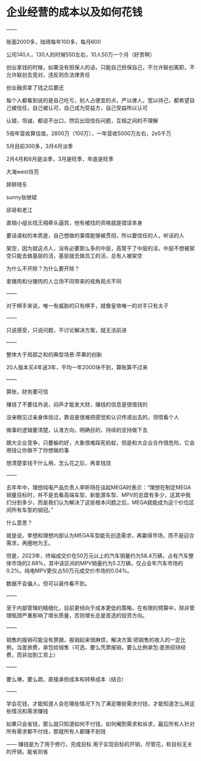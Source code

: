 # 企业经营的成本以及如何花钱

——

账面2000多，陆琦每年100多，每月600

公司140人，130人的时候550左右，10人50万一个月（好贵啊）

创业拿钱的时候，如果没有担保人的话，只能自己担保自己，不允许联创离职，不允许联创去竞对，违反则负法律责任

创业融资拿了钱之后要还

每个人都看到说的是自己吃亏，别人占便宜的点，严以律人，宽以待己，都希望自己被信任，自己被认可，自己成为受益方，自己受益所以认可

认错，坦诚，都说不出口，然后出现信任问题，互相之间的不理解

5倍年营收算估值，2800万（100万），一年营收5000万左右，2e5千万

5月目前300多，3月4月淡季

2月4月和6月是淡季，3月是旺季，年底是旺季

大海west肖亮

婷婷琦东

sunny张继斌

邱哥和老江

直销小组长找王翔牵头逼宫，他有被找的资格就是错误本身

要话语权的本质是，自己想做的事情能够被贯彻，所以要信任的人，听话的人

架空，因为就这点人，没有必要那么多的中层，高管干了中层的活，中层不想被架空只能去做基层的活，基层就去做员工的活，总有人被架空

为什么不开除？为什么要开除？

拿猪肉和分猪肉的人立场不同带来的视角观点不同

——

对于棋手来说，唯一有威胁的只有棋手，就像皇帝唯一的对手只有太子

——

只说感受，只说问题，不讨论解决方案，就无法前进

——

整体大于局部之和的典型场景:苹果的创新

20人版本买4年送3年，平均一年2000块不到，算账算不过来

——

算账，财务要可信

赚钱了不要往外说，闷声才能发大财，赚钱的信息是很值钱的

没亲眼见过亲身体验过，靠说是很难把感觉和认识传递出去的，领悟看个人

做事的逻辑要清楚，认准方向，明确目的，持续的坚持做下去

跟大企业竞争，只要躲的好，大象很难踩死蚂蚁，但是和大企业合作很危险，它会用钱让你做不了你想做的事

想清楚拿钱干什么用，怎么花之后，再拿钱烧

——

去年年中，理想纯电产品负责人李昕旸在谈起MEGA时表示：“理想在制定MEGA销量目标时，并不是去看高端车型、新能源车型、MPV的总盘有多少，这其中我们分到多少，而是我们认为解决了这些根本问题之后，MEGA就能成为这个价位区间所有车型的销冠。”

什么意思？

就是说，李想和理想内部认为MEGA车型能先创造需求，再赢得市场，而不是迎合需求，再圈地为王。

但是，2023年，终端成交价在50万元以上的汽车销量约为58.4万辆，占有汽车整体市场的2.68%，其中该区间的MPV销量约为5.2万辆，仅占全年汽车市场的0.2%。纯电MPV更仅占50万元成交价市场的0.04%。

数据不会骗人，但可以装作看不到。

——

至于内部管理的精细化，目前更倾向于成本更低的策略，在有限的预算中，除非管理瓶颈严重影响了增长质量，否则增长总是首选的投资方向。

——

销售的报销可能没有票据，报销起来很麻烦，解决方案:把销售的收入的一定比例，当差旅费，承包给销售（可选，要么凭票报销，要么比例承包:差旅招待经费，而非加到工资上）

——

要么堵，要么疏，直接承担成本和转移成本（结合）

——

学会花钱，才能知道人会在哪些情况下为了满足哪些需求付钱，才能知道怎么用这些情况和需求赚钱

如果只会省钱，那么就只知道如何不付钱，如何阉割需求和诉求，最后所有人针对所有需求都不付钱，那就所有人都赚不到钱

——
赚钱是为了用于修行，完成目标
用于实现目标的开销，尽管花，和目标无关的开销，能省则省
